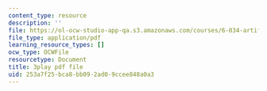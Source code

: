 ```yaml
---
content_type: resource
description: ''
file: https://ol-ocw-studio-app-qa.s3.amazonaws.com/courses/6-034-artificial-intelligence-fall-2010/253a7f25bca8bb092ad09ccee848a0a3_UHBmv7qCey4.pdf
file_type: application/pdf
learning_resource_types: []
ocw_type: OCWFile
resourcetype: Document
title: 3play pdf file
uid: 253a7f25-bca8-bb09-2ad0-9ccee848a0a3
---
```

